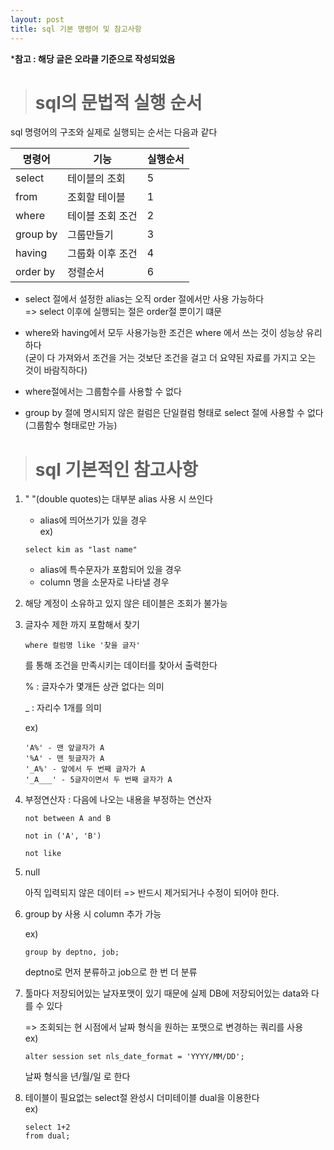 ```yaml
---
layout: post
title: sql 기본 명령어 및 참고사항
---
```


***참고 : 해당 글은 오라클 기준으로 작성되었음**  


># sql의 문법적 실행 순서

sql 명령어의 구조와 실제로 실행되는 순서는 다음과 같다

명령어 | 기능 | 실행순서 
---- | ---- |----
select | 테이블의 조회 | 5
from | 조회할 테이블 | 1
where | 테이블 조회 조건 | 2
group by | 그룹만들기 | 3
having | 그룹화 이후 조건 | 4
order by | 정렬순서 | 6


- select 절에서 설정한 alias는 오직 order 절에서만 사용 가능하다  
=> select 이후에 실행되는 절은 order절 뿐이기 떄문  

- where와 having에서 모두 사용가능한 조건은 where 에서 쓰는 것이 성능상 유리하다  
(굳이 다 가져와서 조건을 거는 것보단 조건을 걸고 더 요약된 자료를 가지고 오는 것이 바람직하다)  

- where절에서는 그룹함수를 사용할 수 없다  

- group by 절에 명시되지 않은 컬럼은 단일컬럼 형태로 select 절에 사용할 수 없다(그룹함수 형태로만 가능)


># sql 기본적인 참고사항 


1. " "(double quotes)는 대부분 alias 사용 시 쓰인다
    - alias에 띄어쓰기가 있을 경우  
    ex) 
    ```
    select kim as "last name"
    ```
    - alias에 특수문자가 포함되어 있을 경우  
    - column 명을 소문자로 나타낼 경우  


2. 해당 계정이 소유하고 있지 않은 테이블은 조회가 불가능  



3. 글자수 제한 까지 포함해서 찾기  
    ```
    where 컬럼명 like '찾을 글자'
    ```
    를 통해 조건을 만족시키는 데이터를 찾아서 출력한다  

    % : 글자수가 몇개든 상관 없다는 의미  

    _ : 자리수 1개를 의미  

    ex) 
    ```
    'A%' - 맨 앞글자가 A  
    '%A' - 맨 뒷글자가 A  
    '_A%' - 앞에서 두 번째 글자가 A  
    '_A___' - 5글자이면서 두 번째 글자가 A  
    ```  


4. 부정연산자 : 다음에 나오는 내용을 부정하는 연산자  
    ```
    not between A and B  

    not in ('A', 'B')  

    not like  
    ```


5. null  

    아직 입력되지 않은 데이터 => 반드시 제거되거나 수정이 되어야 한다.  




6. group by 사용 시 column 추가 가능  

    ex) 
    ```
    group by deptno, job; 
    ```
    deptno로 먼저 분류하고 job으로 한 번 더 분류  



7. 툴마다 저장되어있는 날자포맷이 있기 때문에 실제 DB에 저장되어있는 data와 다를 수 있다  

    => 조회되는 현 시점에서 날짜 형식을 원하는 포맷으로 변경하는 쿼리를 사용  
    ex) 
    ```
    alter session set nls_date_format = 'YYYY/MM/DD';
    ```
    날짜 형식을 년/월/일 로 한다  


8. 테이블이 필요없는 select절 완성시 더미테이블 dual을 이용한다  
    ex)
    ```
    select 1+2
    from dual; 
    ```


